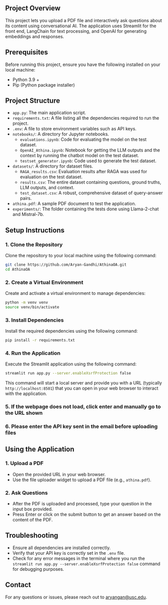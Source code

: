 ## Project Overview
This project lets you upload a PDF file and interactively ask questions about its content using conversational AI. The application uses Streamlit for the front end, LangChain for text processing, and OpenAI for generating embeddings and responses.

## Prerequisites
Before running this project, ensure you have the following installed on your local machine:
- Python 3.9 +
- Pip (Python package installer)

## Project Structure
- `app.py`: The main application script.
- `requirements.txt`: A file listing all the dependencies required to run the project.
- `.env`: A file to store environment variables such as API keys.
- `notebooks/`: A directory for Jupyter notebooks.
  - `evaluations.ipynb`: Code for evaluating the model on the test dataset.
  - `OpenAI_Athina.ipynb`: Notebook for getting the LLM outputs and the context by running the chatbot model on the test dataset.
  - `testset_generator.ipynb`: Code used to generate the test dataset.
- `datasets/`: A directory for dataset files.
  - `RAGA_results.csv`: Evaluation results after RAGA was used for evaluation on the test dataset.
  - `results.csv`: The entire dataset containing questions, ground truths, LLM outputs, and context.
  - `test_dataset.csv`: A robust, comprehensive dataset of query-answer pairs.
- `athina.pdf`: A sample PDF document to test the application.
- `experiments/`: The folder containing the tests done using Llama-2-chat and Mistral-7b.

## Setup Instructions

### 1. Clone the Repository
Clone the repository to your local machine using the following command:
```sh
git clone https://github.com/Aryan-Gandhi/AthinaOA.git
cd AthinaOA
```

### 2. Create a Virtual Environment
Create and activate a virtual environment to manage dependencies:
```sh
python -m venv venv
source venv/bin/activate 
```

### 3. Install Dependencies
Install the required dependencies using the following command:
```sh
pip install -r requirements.txt
```

### 4. Run the Application
Execute the Streamlit application using the following command:
```sh
streamlit run app.py --server.enableXsrfProtection false
```

This command will start a local server and provide you with a URL (typically `http://localhost:8501`) that you can open in your web browser to interact with the application.

### 5. If the webpage does not load, click enter and manually go to the URL shown

### 6. Please enter the API key sent in the email before uploading files

## Using the Application

### 1. Upload a PDF
- Open the provided URL in your web browser.
- Use the file uploader widget to upload a PDF file (e.g., `athina.pdf`).

### 2. Ask Questions
- After the PDF is uploaded and processed, type your question in the input box provided.
- Press Enter or click on the submit button to get an answer based on the content of the PDF.


## Troubleshooting
- Ensure all dependencies are installed correctly.
- Verify that your API key is correctly set in the `.env` file.
- Check for any error messages in the terminal where you run the `streamlit run app.py --server.enableXsrfProtection false` command for debugging purposes.

## Contact
For any questions or issues, please reach out to aryangan@usc.edu.
